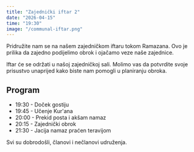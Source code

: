 ```yaml
---
title: "Zajednički iftar 2"
date: "2026-04-15"
time: "19:30"
image: "/communal-iftar.png"
---
```


Pridružite nam se na našem zajedničkom iftaru tokom Ramazana. Ovo je prilika da zajedno podijelimo obrok i ojačamo veze naše zajednice.

Iftar će se održati u našoj zajedničkoj sali. Molimo vas da potvrdite svoje prisustvo unaprijed kako biste nam pomogli u planiranju obroka.

## Program

- 19:30 - Doček gostiju
- 19:45 - Učenje Kur'ana
- 20:00 - Prekid posta i akšam namaz
- 20:15 - Zajednički obrok
- 21:30 - Jacija namaz praćen teravijom

Svi su dobrodošli, članovi i nečlanovi udruženja.
